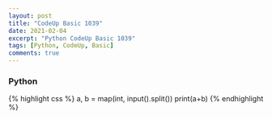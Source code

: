 ```yaml
---
layout: post
title: "CodeUp Basic 1039"
date: 2021-02-04
excerpt: "Python CodeUp Basic 1039"
tags: [Python, CodeUp, Basic]
comments: true
---
```


### Python
{% highlight css %}
a, b = map(int, input().split())
print(a+b)
{% endhighlight %}